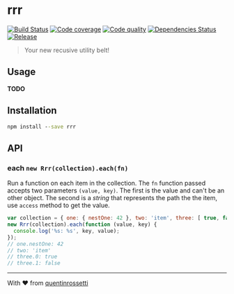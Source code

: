 # rrr

[![Build Status][travis-image]][travis-url] [![Code coverage][coveralls-image]][coveralls-url] [![Code quality][codeclimate-image]][codeclimate-url] [![Dependencies Status][gemnasium-image]][gemnasium-url] [![Release][npm-image]][npm-url]

> Your new recusive utility belt!

## Usage

**TODO**

## Installation

```bat
npm install --save rrr
```

## API

### each `new Rrr(collection).each(fn)`
Run a function on each item in the collection. The `fn` function passed accepts
two parameters `(value, key)`. The first is the value and can't be an other
object. The second is a *string* that represents the path the the item, use
`access` method to get the value.
```js
var collection = { one: { nestOne: 42 }, two: 'item', three: [ true, false ] };
new Rrr(collection).each(function (value, key) {
  console.log('%s: %s', key, value);
});
// one.nestOne: 42
// two: 'item'
// three.0: true
// three.1: false
```

***
With :heart: from [quentinrossetti](https://github.com/quentinrossetti)

[gemnasium-url]: https://gemnasium.com/quentinrossetti/rrr
[gemnasium-image]: http://img.shields.io/gemnasium/quentinrossetti/rrr.svg
[travis-url]: https://travis-ci.org/quentinrossetti/rrr
[travis-image]: http://img.shields.io/travis/quentinrossetti/rrr.svg
[codeclimate-url]: https://codeclimate.com/github/quentinrossetti/rrr
[codeclimate-image]: http://img.shields.io/codeclimate/github/quentinrossetti/rrr.svg
[coveralls-url]: https://coveralls.io/r/quentinrossetti/rrr
[coveralls-image]: http://img.shields.io/coveralls/quentinrossetti/rrr.svg
[npm-url]: https://www.npmjs.org/package/rrr
[npm-image]: http://img.shields.io/npm/v/rrr.svg
